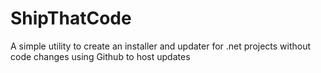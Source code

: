 # ShipThatCode
 A simple utility to create an installer and updater for .net projects without code changes using Github to host updates
